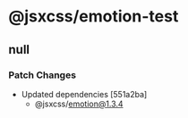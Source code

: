 # @jsxcss/emotion-test

## null

### Patch Changes

- Updated dependencies [551a2ba]
  - @jsxcss/emotion@1.3.4
